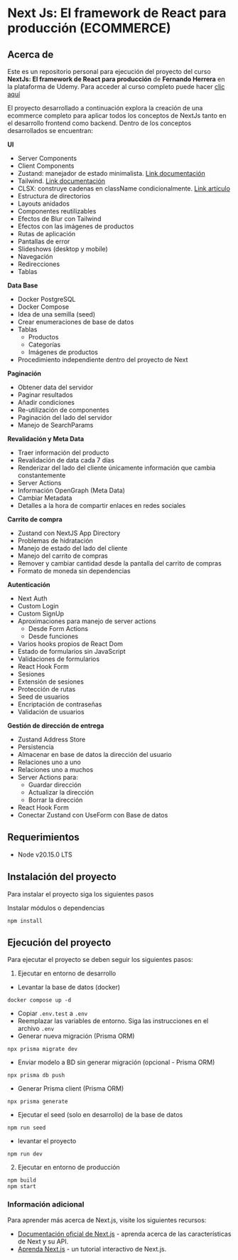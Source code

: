# Next Js: El framework de React para producción (ECOMMERCE)

## Acerca de

Este es un repositorio personal para ejecución del proyecto del curso **NextJs: El framework de React para producción** de **Fernando Herrera** en la plataforma de Udemy. Para acceder al curso completo puede hacer [clic aquí](https://www.udemy.com/course/nextjs-fh/)

El proyecto desarrollado a continuación explora la creación de una ecommerce completo para aplicar todos los conceptos de NextJs tanto en el desarrollo frontend como backend. Dentro de los conceptos desarrollados se encuentran:

**UI**

- Server Components
- Client Components
- Zustand: manejador de estado minimalista. [Link documentación](https://docs.pmnd.rs/zustand/getting-started/introduction)
- Tailwind. [Link documentación](https://tailwindcss.com/docs/installation)
- CLSX: construye cadenas en className condicionalmente. [Link artículo](https://medium.com/@fortune.nwuneke/an-extensive-tutorial-on-using-clsx-in-react-projects-5e41205df8e2)
- Estructura de directorios
- Layouts anidados
- Componentes reutilizables
- Efectos de Blur con Tailwind
- Efectos con las imágenes de productos
- Rutas de aplicación
- Pantallas de error
- Slideshows (desktop y mobile)
- Navegación
- Redirecciones
- Tablas

**Data Base**

- Docker PostgreSQL
- Docker Compose
- Idea de una semilla (seed)
- Crear enumeraciones de base de datos
- Tablas
  - Productos
  - Categorías
  - Imágenes de productos
- Procedimiento independiente dentro del proyecto de Next

**Paginación**

- Obtener data del servidor
- Paginar resultados
- Añadir condiciones
- Re-utilización de componentes
- Paginación del lado del servidor
- Manejo de SearchParams

**Revalidación y Meta Data**

- Traer información del producto
- Revalidación de data cada 7 días
- Renderizar del lado del cliente únicamente información que cambia constantemente
- Server Actions
- Información OpenGraph (Meta Data)
- Cambiar Metadata
- Detalles a la hora de compartir enlaces en redes sociales

**Carrito de compra**

- Zustand con NextJS App Directory
- Problemas de hidratación
- Manejo de estado del lado del cliente
- Manejo del carrito de compras
- Remover y cambiar cantidad desde la pantalla del carrito de compras
- Formato de moneda sin dependencias

**Autenticación**

- Next Auth
- Custom Login
- Custom SignUp
- Aproximaciones para manejo de server actions
  - Desde Form Actions
  - Desde funciones
- Varios hooks propios de React Dom
- Estado de formularios sin JavaScript
- Validaciones de formularios
- React Hook Form
- Sesiones
- Extensión de sesiones
- Protección de rutas
- Seed de usuarios
- Encriptación de contraseñas
- Validación de usuarios

**Gestión de dirección de entrega**

- Zustand Address Store
- Persistencia
- Almacenar en base de datos la dirección del usuario
- Relaciones uno a uno
- Relaciones uno a muchos
- Server Actions para:
  - Guardar dirección
  - Actualizar la dirección
  - Borrar la dirección
- React Hook Form
- Conectar Zustand con UseForm con Base de datos

## Requerimientos

- Node v20.15.0 LTS

## Instalación del proyecto

Para instalar el proyecto siga los siguientes pasos

Instalar módulos o dependencias

```
npm install
```

## Ejecución del proyecto

Para ejecutar el proyecto se deben seguir los siguientes pasos:

1. Ejecutar en entorno de desarrollo

- Levantar la base de datos (docker)

```
docker compose up -d
```

- Copiar `.env.test` a `.env`
- Reemplazar las variables de entorno. Siga las instrucciones en el archivo `.env`
- Generar nueva migración (Prisma ORM)

```
npx prisma migrate dev
```

- Enviar modelo a BD sin generar migración (opcional - Prisma ORM)

```
npx prisma db push
```

- Generar Prisma client (Prisma ORM)

```
npx prisma generate
```

- Ejecutar el seed (solo en desarrollo) de la base de datos

```
npm run seed
```

- levantar el proyecto

```
npm run dev
```

2. Ejecutar en entorno de producción

```
npm build
npm start
```

### Información adicional

Para aprender más acerca de Next.js, visite los siguientes recursos:

- [Documentación oficial de Next.js](https://nextjs.org/docs) - aprenda acerca de las características de Next y su API.
- [Aprenda Next.js](https://nextjs.org/learn) - un tutorial interactivo de Next.js.

